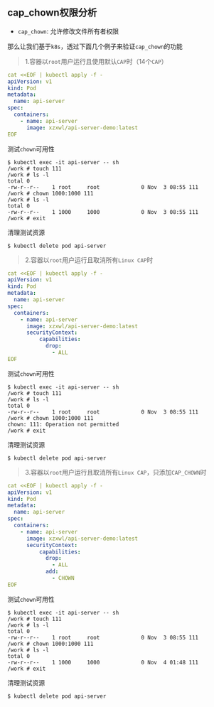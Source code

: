 ## cap_chown权限分析

- `cap_chown`: 允许修改文件所有者权限

那么让我们基于`k8s`，透过下面几个例子来验证`cap_chown`的功能

> 1.容器以`root`用户运行且使用默认`CAP`时（14个`CAP`）

```yaml
cat <<EOF | kubectl apply -f -
apiVersion: v1
kind: Pod
metadata:
  name: api-server
spec:
  containers:
    - name: api-server
      image: xzxwl/api-server-demo:latest
EOF
```

测试`chown`可用性

```shell
$ kubectl exec -it api-server -- sh
/work # touch 111
/work # ls -l
total 0
-rw-r--r--    1 root     root             0 Nov  3 08:55 111
/work # chown 1000:1000 111
/work # ls -l
total 0
-rw-r--r--    1 1000     1000             0 Nov  3 08:55 111
/work # exit
```

清理测试资源

```shell
$ kubectl delete pod api-server
```

> 2.容器以`root`用户运行且取消所有`Linux CAP`时

```yaml
cat <<EOF | kubectl apply -f -
apiVersion: v1
kind: Pod
metadata:
  name: api-server
spec:
  containers:
    - name: api-server
      image: xzxwl/api-server-demo:latest
      securityContext:
          capabilities:
            drop:
              - ALL
EOF
```

测试`chown`可用性

```shell
$ kubectl exec -it api-server -- sh
/work # touch 111
/work # ls -l
total 0
-rw-r--r--    1 root     root             0 Nov  3 08:55 111
/work # chown 1000:1000 111
chown: 111: Operation not permitted
/work # exit
```

清理测试资源

```shell
$ kubectl delete pod api-server
```

> 3.容器以`root`用户运行且取消所有`Linux CAP`，只添加`CAP_CHOWN`时

```yaml
cat <<EOF | kubectl apply -f -
apiVersion: v1
kind: Pod
metadata:
  name: api-server
spec:
  containers:
    - name: api-server
      image: xzxwl/api-server-demo:latest
      securityContext:
          capabilities:
            drop:
              - ALL
            add:
              - CHOWN
EOF
```

测试`chown`可用性

```shell
$ kubectl exec -it api-server -- sh
/work # touch 111
/work # ls -l
total 0
-rw-r--r--    1 root     root             0 Nov  3 08:55 111
/work # chown 1000:1000 111
/work # ls -l
total 0
-rw-r--r--    1 1000     1000             0 Nov  4 01:48 111
/work # exit
```

清理测试资源

```shell
$ kubectl delete pod api-server
```
